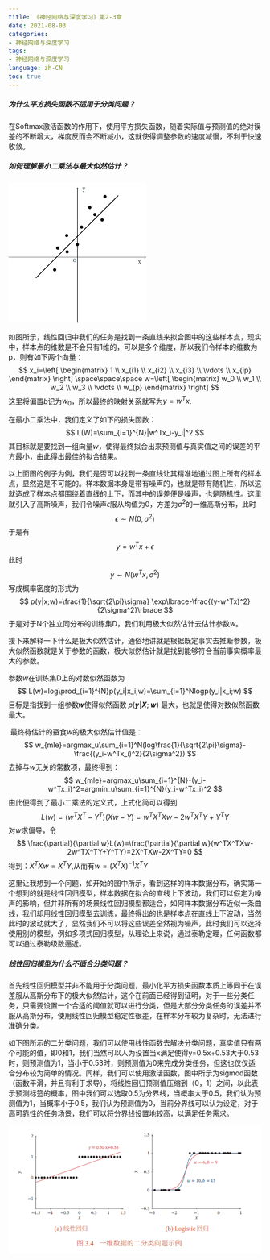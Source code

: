 ```yaml
---
title: 《神经网络与深度学习》第2-3章
date: 2021-08-03
categories:
- 神经网络与深度学习
tags:
- 神经网络与深度学习
language: zh-CN
toc: true
---
```


##### 为什么平方损失函数不适用于分类问题？

​	在Softmax激活函数的作用下，使用平方损失函数，随着实际值与预测值的绝对误差的不断增大，梯度反而会不断减小，这就使得调整参数的速度减慢，不利于快速收敛。

<!--more-->

##### 如何理解最小二乘法与最大似然估计？

​	<img src="../img/神经网络与深度学习第2-3章/线性拟合.png" alt="preview" style="zoom: 50%;" />

​	如图所示，线性回归中我们的任务是找到一条直线来拟合图中的这些样本点，现实中，样本点的维数是不会只有1维的，可以是多个维度，所以我们令样本的维数为p，则有如下两个向量：
$$
x_i=\left[
 \begin{matrix}
   1  \\
   x_{i1} \\
   x_{i2} \\
   x_{i3} \\
   \vdots \\
   x_{ip}
  \end{matrix}
  \right]
  \space\space\space
  w=\left[
 \begin{matrix}
   w_0  \\
   w_1 \\
   w_2 \\
   w_3 \\
   \vdots \\
   w_{p}
  \end{matrix}
  \right]
$$
这里将偏置$b$记为$w_0$，所以最终的映射关系就写为$y=w^Tx$.

在最小二乘法中，我们定义了如下的损失函数：
$$
L(W)=\sum_{i=1}^{N}|w^Tx_i-y_i|^2
$$
其目标就是要找到一组向量$w$，使得最终拟合出来预测值与真实值之间的误差的平方最小，由此得出最佳的拟合结果。

​	以上面图的例子为例，我们是否可以找到一条直线让其精准地通过图上所有的样本点，显然这是不可能的。样本数据本身是带有噪声的，也就是带有随机性，所以这就造成了样本点都围绕着直线的上下，而其中的误差便是噪声，也是随机性。这里就引入了高斯噪声，我们令噪声$\epsilon$服从均值为0，方差为$\sigma^2$的一维高斯分布，此时
$$
\epsilon \sim N(0,\sigma^2)
$$
于是有
$$
y=w^Tx+\epsilon
$$
此时
$$
y \sim N(w^Tx,\sigma^2)
$$
写成概率密度的形式为
$$
p(y|x;w)=\frac{1}{\sqrt{2\pi}\sigma} \exp\lbrace-\frac{(y-w^Tx)^2}{2\sigma^2}\rbrace
$$
于是对于N个独立同分布的训练集D，我们利用极大似然估计去估计参数$w$。

接下来解释一下什么是极大似然估计，通俗地讲就是根据既定事实去推断参数，极大似然函数就是关于参数的函数，极大似然估计就是找到能够符合当前事实概率最大的参数。

参数$w$在训练集D上的对数似然函数为
$$
L(w)=log\prod_{i=1}^{N}p(y_i|x_i;w)=\sum_{i=1}^Nlogp(y_i|x_i;w)
$$
目标是指找到一组参数𝒘使得似然函数 𝑝(𝒚|𝑿; 𝒘) 最大，也就是使得对数似然函数最大。

​	最终待估计的蚕食$w$的极大似然估计值是：
$$
w_{mle}=argmax_u\sum_{i=1}^N(log\frac{1}{\sqrt{2\pi}\sigma}-\frac{(y_i-w^Tx_i)^2}{2\sigma^2})
$$
去掉与$w$无关的常数项，最终得到：
$$
w_{mle}=argmax_u\sum_{i=1}^{N}-(y_i-w^Tx_i)^2=argmin_u\sum_{i=1}^{N}(y_i-w^Tx_i)^2
$$
由此便得到了最小二乘法的定义式，上式化简可以得到
$$
L(w)=(w^TX^T-Y^T)(Xw-Y)=w^TX^TXw-2w^TX^TY+Y^TY
$$
对$w$求偏导，令
$$
\frac{\partial}{\partial w}L(w)=\frac{\partial}{\partial w}(w^TX^TXw-2w^TX^TY+Y^TY)=2X^TXw-2X^TY=0
$$
得到：$X^TXw=X^TY$,从而有$w=(X^TX)^{-1}X^TY$

这里让我想到一个问题，如开始的图中所示，看到这样的样本数据分布，确实第一个想到的就是线性回归模型，样本数据在拟合的直线上下波动，我们可以假定为噪声的影响，但并非所有的场景线性回归模型都适合，如何样本数据分布近似一条曲线，我们却用线性回归模型去训练，最终得出的也是样本点在直线上下波动，当然此时的波动就大了，显然我们不可以将这些误差全然视为噪声，此时我们可以选择使用别的模型，例如多项式回归模型，从理论上来说，通过泰勒定理，任何函数都可以通过泰勒级数逼近。

##### 线性回归模型为什么不适合分类问题？

​	首先线性回归模型并非不能用于分类问题，最小化平方损失函数本质上等同于在误差服从高斯分布下的极大似然估计，这个在前面已经得到证明，对于一些分类任务，只需要设置一个合适的阈值就可以进行分类，但是大部分分类任务的误差并不服从高斯分布，使用线性回归模型稳定性很差，在样本分布较为复杂时，无法进行准确分类。

​	如下图所示的二分类问题，我们可以使用线性函数去解决分类问题，真实值只有两个可能的值，即0和1，我们当然可以人为设置当x满足使得y=0.5x+0.53大于0.53时，则预测值为1，当小于0.53时，则预测值为0来完成分类任务，但这也仅仅适合分布较为简单的情况。同样，我们可以使用激活函数，图中所示为sigmod函数（函数平滑，并且有利于求导），将线性回归预测值压缩到（0，1）之间，以此表示预测标签的概率，图中我们可以选取0.5为分界线，当概率大于0.5，我们认为预测值为1，当概率小于0.5，我们认为预测值为0，当前分界线可以认为设定，对于高可靠性的任务场景，我们可以将分界线设置地较高，以满足任务需求。

![image-20210717001542561](../img/神经网络与深度学习第2-3章/一维数据的二分类问题示例.png)
